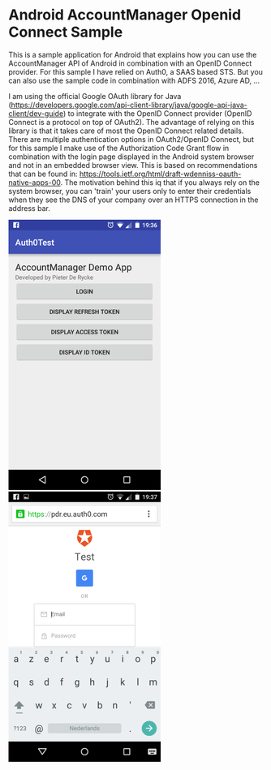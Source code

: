 # Android AccountManager Openid Connect Sample

This is a sample application for Android that explains how you can use the AccountManager API of Android in combination with an OpenID Connect provider. For this sample I have relied on Auth0, a SAAS based STS. But you can also use the sample code in combination with ADFS 2016, Azure AD, ...

I am using the official Google OAuth library for Java (https://developers.google.com/api-client-library/java/google-api-java-client/dev-guide) to integrate with the OpenID Connect provider (OpenID Connect is a protocol on top of OAuth2). The advantage of relying on this library is that it takes care of most the OpenID Connect related details. There are multiple authentication options in OAuth2/OpenID Connect, but for this sample I make use of the Authorization Code Grant flow in combination with the login page displayed in the Android system browser and not in an embedded browser view. This is based on recommendations that can be found in: https://tools.ietf.org/html/draft-wdenniss-oauth-native-apps-00. The motivation behind this iq that if you always rely on the system browser, you can 'train' your users only to enter their credentials when they see the DNS of your company over an HTTPS connection in the address bar.

![](MainActivity.png) ![](LoginPage.png)